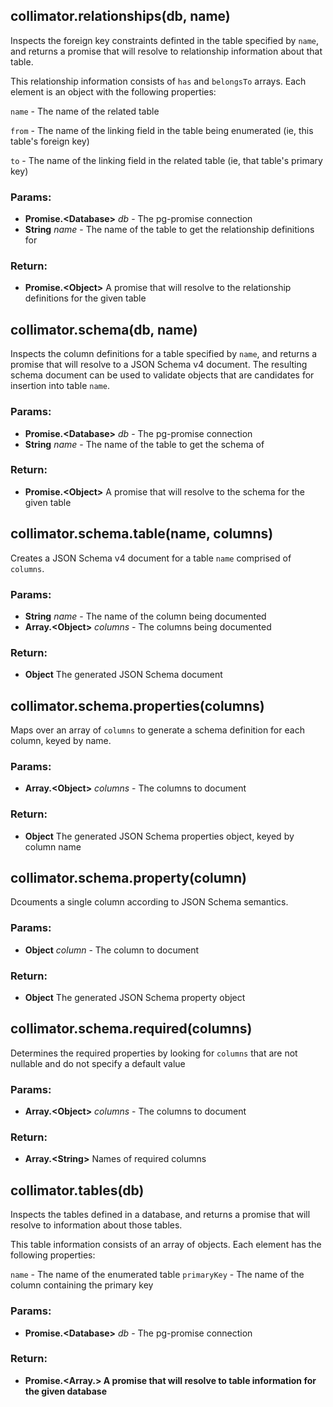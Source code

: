 

<!-- Start src/collimator.js -->

<!-- End src/collimator.js -->




<!-- Start src/inspectors/relationships.js -->

## collimator.relationships(db, name)

Inspects the foreign key constraints definted in the table specified by
`name`, and returns a promise that will resolve to relationship information
about that table.

This relationship information consists of `has` and `belongsTo` arrays. Each
element is an object with the following properties:

`name` - The name of the related table

`from` - The name of the linking field in the table being enumerated (ie,
         this table's foreign key)

`to`   - The name of the linking field in the related table (ie, that
         table's primary key)

### Params:

* **Promise.\<Database>** *db* - The pg-promise connection
* **String** *name* - The name of the table to get the relationship definitions for

### Return:

* **Promise.\<Object>** A promise that will resolve to the relationship definitions for the given table

<!-- End src/inspectors/relationships.js -->




<!-- Start src/inspectors/schema.js -->

## collimator.schema(db, name)

Inspects the column definitions for a table specified by `name`, and returns
a promise that will resolve to a JSON Schema v4 document. The resulting
schema document can be used to validate objects that are candidates for
insertion into table `name`.

### Params:

* **Promise.\<Database>** *db* - The pg-promise connection
* **String** *name* - The name of the table to get the schema of

### Return:

* **Promise.\<Object>** A promise that will resolve to the schema for the given table

## collimator.schema.table(name, columns)

Creates a JSON Schema v4 document for a table `name` comprised of `columns`.

### Params:

* **String** *name* - The name of the column being documented
* **Array.\<Object>** *columns* - The columns being documented

### Return:

* **Object** The generated JSON Schema document

## collimator.schema.properties(columns)

Maps over an array of `columns` to generate a schema definition for each
column, keyed by name.

### Params:

* **Array.\<Object>** *columns* - The columns to document

### Return:

* **Object** The generated JSON Schema properties object, keyed by column name

## collimator.schema.property(column)

Dcouments a single column according to JSON Schema semantics.

### Params:

* **Object** *column* - The column to document

### Return:

* **Object** The generated JSON Schema property object

## collimator.schema.required(columns)

Determines the required properties by looking for `columns` that are not
nullable and do not specify a default value

### Params:

* **Array.\<Object>** *columns* - The columns to document

### Return:

* **Array.\<String>** Names of required columns

<!-- End src/inspectors/schema.js -->




<!-- Start src/inspectors/tables.js -->

## collimator.tables(db)

Inspects the tables defined in a database, and returns a promise that will
resolve to information about those tables.

This table information consists of an array of objects. Each element has the
following properties:

`name` - The name of the enumerated table
`primaryKey` - The name of the column containing the primary key

### Params:

* **Promise.\<Database>** *db* - The pg-promise connection

### Return:

* **Promise.\<Array.<Object>>** A promise that will resolve to table information for the given database

<!-- End src/inspectors/tables.js -->




<!-- Start src/util/fileQuery.js -->

<!-- End src/util/fileQuery.js -->

